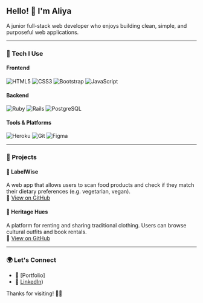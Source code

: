 ## Hello! 👋 I'm Aliya

A junior full-stack web developer who enjoys building clean, simple, and purposeful web applications.  

---

### 🔧 Tech I Use

#### Frontend
![HTML5](https://img.shields.io/badge/HTML5-e34c26?style=for-the-badge&logo=html5&logoColor=white)
![CSS3](https://img.shields.io/badge/CSS3-264de4?style=for-the-badge&logo=css3&logoColor=white)
![Bootstrap](https://img.shields.io/badge/Bootstrap-563d7c?style=for-the-badge&logo=bootstrap&logoColor=white)
![JavaScript](https://img.shields.io/badge/JavaScript-f7df1e?style=for-the-badge&logo=javascript&logoColor=black)

#### Backend
![Ruby](https://img.shields.io/badge/Ruby-red?style=for-the-badge&logo=ruby&logoColor=white)
![Rails](https://img.shields.io/badge/Rails-cc0000?style=for-the-badge&logo=rubyonrails&logoColor=white)
![PostgreSQL](https://img.shields.io/badge/PostgreSQL-316192?style=for-the-badge&logo=postgresql&logoColor=white)

#### Tools & Platforms
![Heroku](https://img.shields.io/badge/Heroku-430098?style=for-the-badge&logo=heroku&logoColor=white)
![Git](https://img.shields.io/badge/Git-F05032?style=for-the-badge&logo=git&logoColor=white)
![Figma](https://img.shields.io/badge/Figma-F24E1E?style=for-the-badge&logo=figma&logoColor=white)

---

### 🚀 Projects

#### 🔖 LabelWise
A web app that allows users to scan food products and check if they match their dietary preferences (e.g. vegetarian, vegan).  
🔗 [View on GitHub](https://github.com/aliyammh/labelwise)

#### 👘 Heritage Hues
A platform for renting and sharing traditional clothing. Users can browse cultural outfits and book rentals.  
🔗 [View on GitHub](https://github.com/aliyammh/Heritagehues)

---

### 🌍 Let's Connect

- 📎 [Portfolio]
- 💼 [LinkedIn](https://www.linkedin.com/in/aliya-memah-ba11a3225/))

Thanks for visiting! 👩‍💻
